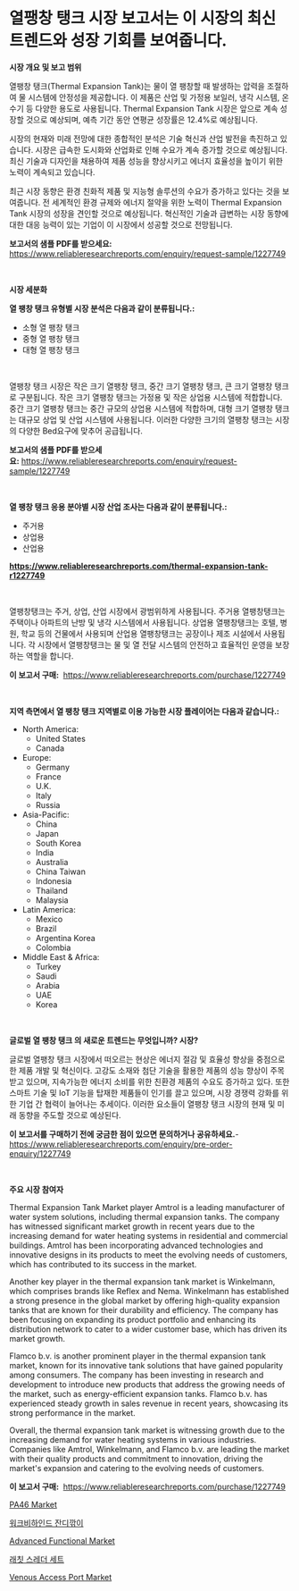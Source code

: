 <p><h1>열팽창 탱크 시장 보고서는 이 시장의 최신 트렌드와 성장 기회를 보여줍니다.</h1></p><p><strong>시장 개요 및 보고 범위</strong></p>
<p><p>열팽창 탱크(Thermal Expansion Tank)는 물이 열 팽창할 때 발생하는 압력을 조절하여 물 시스템에 안정성을 제공합니다. 이 제품은 산업 및 가정용 보일러, 냉각 시스템, 온수기 등 다양한 용도로 사용됩니다. Thermal Expansion Tank 시장은 앞으로 계속 성장할 것으로 예상되며, 예측 기간 동안 연평균 성장률은 12.4%로 예상됩니다.</p><p>시장의 현재와 미래 전망에 대한 종합적인 분석은 기술 혁신과 산업 발전을 촉진하고 있습니다. 시장은 급속한 도시화와 산업화로 인해 수요가 계속 증가할 것으로 예상됩니다. 최신 기술과 디자인을 채용하여 제품 성능을 향상시키고 에너지 효율성을 높이기 위한 노력이 계속되고 있습니다.</p><p>최근 시장 동향은 환경 친화적 제품 및 지능형 솔루션의 수요가 증가하고 있다는 것을 보여줍니다. 전 세계적인 환경 규제와 에너지 절약을 위한 노력이 Thermal Expansion Tank 시장의 성장을 견인할 것으로 예상됩니다. 혁신적인 기술과 급변하는 시장 동향에 대한 대응 능력이 있는 기업이 이 시장에서 성공할 것으로 전망됩니다.</p></p>
<p><strong>보고서의 샘플 PDF를 받으세요:</strong> <a href="https://www.reliableresearchreports.com/enquiry/request-sample/1227749">https://www.reliableresearchreports.com/enquiry/request-sample/1227749</a></p>
<p>&nbsp;</p>
<p><strong>시장 세분화</strong></p>
<p><strong>열 팽창 탱크 유형별 시장 분석은 다음과 같이 분류됩니다.:</strong></p>
<p><ul><li>소형 열 팽창 탱크</li><li>중형 열 팽창 탱크</li><li>대형 열 팽창 탱크</li></ul></p>
<p>&nbsp;</p>
<p><p>열팽창 탱크 시장은 작은 크기 열팽창 탱크, 중간 크기 열팽창 탱크, 큰 크기 열팽창 탱크로 구분됩니다. 작은 크기 열팽창 탱크는 가정용 및 작은 상업용 시스템에 적합합니다. 중간 크기 열팽창 탱크는 중간 규모의 상업용 시스템에 적합하며, 대형 크기 열팽창 탱크는 대규모 상업 및 산업 시스템에 사용됩니다. 이러한 다양한 크기의 열팽창 탱크는 시장의 다양한 Bed요구에 맞추어 공급됩니다.</p></p>
<p><strong>보고서의 샘플 PDF를 받으세요:</strong>&nbsp;<a href="https://www.reliableresearchreports.com/enquiry/request-sample/1227749">https://www.reliableresearchreports.com/enquiry/request-sample/1227749</a></p>
<p>&nbsp;</p>
<p><strong> 열 팽창 탱크 응용 분야별 시장 산업 조사는 다음과 같이 분류됩니다.:</strong></p>
<p><ul><li>주거용</li><li>상업용</li><li>산업용</li></ul></p>
<p><strong><a href="https://www.reliableresearchreports.com/thermal-expansion-tank-r1227749">https://www.reliableresearchreports.com/thermal-expansion-tank-r1227749</a></strong></p>
<p>&nbsp;</p>
<p><p>열팽창탱크는 주거, 상업, 산업 시장에서 광범위하게 사용됩니다. 주거용 열팽창탱크는 주택이나 아파트의 난방 및 냉각 시스템에서 사용됩니다. 상업용 열팽창탱크는 호텔, 병원, 학교 등의 건물에서 사용되며 산업용 열팽창탱크는 공장이나 제조 시설에서 사용됩니다. 각 시장에서 열팽창탱크는 물 및 열 전달 시스템의 안전하고 효율적인 운영을 보장하는 역할을 합니다.</p></p>
<p><strong>이 보고서 구매:</strong>&nbsp; <a href="https://www.reliableresearchreports.com/purchase/1227749">https://www.reliableresearchreports.com/purchase/1227749</a></p>
<p>&nbsp;</p>
<p><strong>지역 측면에서 열 팽창 탱크 지역별로 이용 가능한 시장 플레이어는 다음과 같습니다.:</strong></p>
<p><ul>
    <li>
        North America:
        <ul>
            <li>United States</li>
            <li>Canada</li>
        </ul>
    </li>
    <li>
        Europe:
        <ul>
            <li>Germany</li>
            <li>France</li>
            <li>U.K.</li>
            <li>Italy</li>
            <li>Russia</li>
        </ul>
    </li>
    <li>
        Asia-Pacific:
        <ul>
            <li>China</li>
            <li>Japan</li>
            <li>South Korea</li>
            <li>India</li>
            <li>Australia</li>
            <li>China Taiwan</li>
            <li>Indonesia</li>
            <li>Thailand</li>
            <li>Malaysia</li>
        </ul>
    </li>
    <li>
        Latin America:
        <ul>
            <li>Mexico</li>
            <li>Brazil</li>
            <li>Argentina Korea</li>
            <li>Colombia</li>
        </ul>
    </li>
    <li>
        Middle East & Africa:
        <ul>
            <li>Turkey</li>
            <li>Saudi</li>
            <li>Arabia</li>
            <li>UAE</li>
            <li>Korea</li>
        </ul>
    </li>
    </ul></p>
<p>&nbsp;</p>
<p><strong>글로벌 열 팽창 탱크 의 새로운 트렌드는 무엇입니까? 시장?</strong></p>
<p><p>글로벌 열팽창 탱크 시장에서 떠오르는 현상은 에너지 절감 및 효율성 향상을 중점으로 한 제품 개발 및 혁신이다. 고강도 소재와 첨단 기술을 활용한 제품의 성능 향상이 주목받고 있으며, 지속가능한 에너지 소비를 위한 친환경 제품의 수요도 증가하고 있다. 또한 스마트 기술 및 IoT 기능을 탑재한 제품들이 인기를 끌고 있으며, 시장 경쟁력 강화를 위한 기업 간 협력이 늘어나는 추세이다. 이러한 요소들이 열팽창 탱크 시장의 현재 및 미래 동향을 주도할 것으로 예상된다.</p></p>
<p><strong>이 보고서를 구매하기 전에 궁금한 점이 있으면 문의하거나 공유하세요.</strong>- <a href="https://www.reliableresearchreports.com/enquiry/pre-order-enquiry/1227749">https://www.reliableresearchreports.com/enquiry/pre-order-enquiry/1227749</a></p>
<p>&nbsp;</p>
<p><strong>주요 시장 참여자</strong></p>
<p><p>Thermal Expansion Tank Market player Amtrol is a leading manufacturer of water system solutions, including thermal expansion tanks. The company has witnessed significant market growth in recent years due to the increasing demand for water heating systems in residential and commercial buildings. Amtrol has been incorporating advanced technologies and innovative designs in its products to meet the evolving needs of customers, which has contributed to its success in the market.</p><p>Another key player in the thermal expansion tank market is Winkelmann, which comprises brands like Reflex and Nema. Winkelmann has established a strong presence in the global market by offering high-quality expansion tanks that are known for their durability and efficiency. The company has been focusing on expanding its product portfolio and enhancing its distribution network to cater to a wider customer base, which has driven its market growth.</p><p>Flamco b.v. is another prominent player in the thermal expansion tank market, known for its innovative tank solutions that have gained popularity among consumers. The company has been investing in research and development to introduce new products that address the growing needs of the market, such as energy-efficient expansion tanks. Flamco b.v. has experienced steady growth in sales revenue in recent years, showcasing its strong performance in the market.</p><p>Overall, the thermal expansion tank market is witnessing growth due to the increasing demand for water heating systems in various industries. Companies like Amtrol, Winkelmann, and Flamco b.v. are leading the market with their quality products and commitment to innovation, driving the market's expansion and catering to the evolving needs of customers.</p></p>
<p><strong>이 보고서 구매:</strong>&nbsp;&nbsp;<a href="https://www.reliableresearchreports.com/purchase/1227749">https://www.reliableresearchreports.com/purchase/1227749</a></p>
<p><p><a href="https://issuu.com/reportprime-2/docs/pa46-market-size-2030.pptx">PA46 Market</a></p><p><a href="https://github.com/vskv4779xr1/Market-Research-Report-List-1/blob/main/255317429793.md">워크비하인드 잔디깎이</a></p><p><a href="https://issuu.com/reportprime-2/docs/advanced-functional-market-size-2030.pptx">Advanced Functional Market</a></p><p><a href="https://github.com/xvz497517413/Market-Research-Report-List-1/blob/main/687411829792.md">래칫 스레더 세트</a></p><p><a href="https://github.com/juancolorado15/Market-Research-Report-List-2/blob/main/venous-access-port-market.md">Venous Access Port Market</a></p></p>